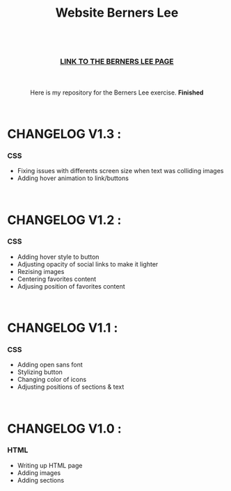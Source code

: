 # <p align="center">Website Berners Lee</p><br>
### <p align="center"> <a href="https://saphido.github.io/website-berners-lee/">LINK TO THE BERNERS LEE PAGE</a> </p><br>

<p align="center"> Here is my repository for the Berners Lee exercise. <b>Finished<p></b>
<br>

# CHANGELOG V1.3 :

### CSS

* Fixing issues with differents screen size when text was colliding images
* Adding hover animation to link/buttons

<br>

# CHANGELOG V1.2 :

### CSS

* Adding hover style to button
* Adjusting opacity of social links to make it lighter
* Rezising images
* Centering favorites content
* Adjusing position of favorites content

<br>



# CHANGELOG V1.1 :

### CSS

* Adding open sans font
* Stylizing button
* Changing color of icons
* Adjusting positions of sections & text

<br>

# CHANGELOG V1.0 :

### HTML

* Writing up HTML page
* Adding images
* Adding sections

